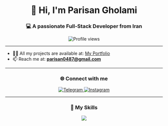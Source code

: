 <h1 align="center">👋 Hi, I'm Parisan Gholami</h1>
<h3 align="center">💻 A passionate Full-Stack Developer from Iran</h3>

<p align="center">
  <img src="https://komarev.com/ghpvc/?username=parisan0487&label=Profile%20views&color=0e75b6&style=flat" alt="Profile views" />
</p>

---

- 👨‍💻 All my projects are available at: [My Portfolio](https://parisan0487.github.io/)
- 📫 Reach me at: **parisan0487@gmail.com**

---

<h3 align="center">🌐 Connect with me</h3>

<p align="center">
  <a href="https://t.me/parisan04-87" target="_blank">
    <img src="https://img.shields.io/badge/Telegram-2CA5E0?style=for-the-badge&logo=telegram&logoColor=white" alt="Telegram" />
  </a>
  <a href="https://instagram.com/parisan-0487" target="_blank">
    <img src="https://img.shields.io/badge/Instagram-E4405F?style=for-the-badge&logo=instagram&logoColor=white" alt="Instagram" />
  </a>
</p>

---



<h3 align="center">🚀 My Skills</h3>
<p align="center">
  <img src="https://skillicons.dev/icons?i=nextjs,react,js,css,html,nodejs,express,mongodb,git,redux,sass,tailwind" />
</p>

</table>






